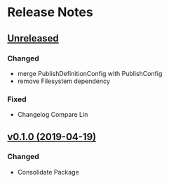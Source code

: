 # Release Notes

## [Unreleased](https://github.com/ixocreate/application/compare/0.1.0...develop)

### Changed
- merge PublishDefinitionConfig with PublishConfig
- remove Filesystem dependency

### Fixed
- Changelog Compare Lin

## [v0.1.0 (2019-04-19)](https://github.com/ixocreate/application/compare/master...0.1.0)

### Changed
- Consolidate Package
